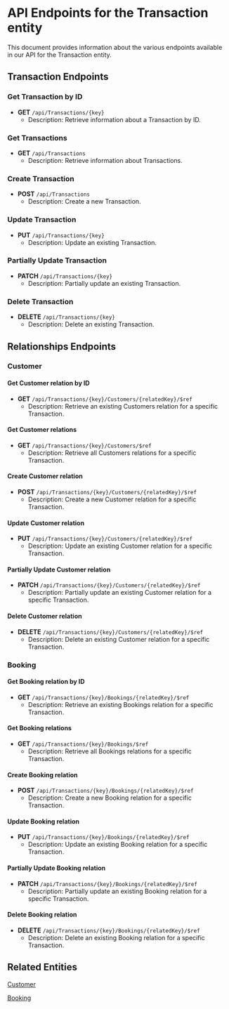 # API Endpoints for the Transaction entity

This document provides information about the various endpoints available in our API for the Transaction entity.

## Transaction Endpoints

### Get Transaction by ID
- **GET** `/api/Transactions/{key}`
  - Description: Retrieve information about a Transaction by ID.
  
### Get Transactions
- **GET** `/api/Transactions`
  - Description: Retrieve information about Transactions.

### Create Transaction
- **POST** `/api/Transactions`
  - Description: Create a new Transaction.

### Update Transaction
- **PUT** `/api/Transactions/{key}`
  - Description: Update an existing Transaction.

### Partially Update Transaction
- **PATCH** `/api/Transactions/{key}`
  - Description: Partially update an existing Transaction.
 
### Delete Transaction
- **DELETE** `/api/Transactions/{key}`
  - Description: Delete an existing Transaction.

## Relationships Endpoints

### Customer

#### Get Customer relation by ID
- **GET** `/api/Transactions/{key}/Customers/{relatedKey}/$ref`
  - Description: Retrieve an existing Customers relation for a specific Transaction.

#### Get Customer relations
- **GET** `/api/Transactions/{key}/Customers/$ref`
  - Description: Retrieve all Customers relations for a specific Transaction.
  
#### Create Customer relation
- **POST** `/api/Transactions/{key}/Customers/{relatedKey}/$ref`
  - Description: Create a new Customer relation for a specific Transaction.
  
#### Update Customer relation
- **PUT** `/api/Transactions/{key}/Customers/{relatedKey}/$ref`
  - Description: Update an existing Customer relation for a specific Transaction.
  
#### Partially Update Customer relation
- **PATCH** `/api/Transactions/{key}/Customers/{relatedKey}/$ref`
  - Description: Partially update an existing Customer relation for a specific Transaction.

#### Delete Customer relation
- **DELETE** `/api/Transactions/{key}/Customers/{relatedKey}/$ref`
  - Description: Delete an existing Customer relation for a specific Transaction.

### Booking

#### Get Booking relation by ID
- **GET** `/api/Transactions/{key}/Bookings/{relatedKey}/$ref`
  - Description: Retrieve an existing Bookings relation for a specific Transaction.

#### Get Booking relations
- **GET** `/api/Transactions/{key}/Bookings/$ref`
  - Description: Retrieve all Bookings relations for a specific Transaction.
  
#### Create Booking relation
- **POST** `/api/Transactions/{key}/Bookings/{relatedKey}/$ref`
  - Description: Create a new Booking relation for a specific Transaction.
  
#### Update Booking relation
- **PUT** `/api/Transactions/{key}/Bookings/{relatedKey}/$ref`
  - Description: Update an existing Booking relation for a specific Transaction.
  
#### Partially Update Booking relation
- **PATCH** `/api/Transactions/{key}/Bookings/{relatedKey}/$ref`
  - Description: Partially update an existing Booking relation for a specific Transaction.

#### Delete Booking relation
- **DELETE** `/api/Transactions/{key}/Bookings/{relatedKey}/$ref`
  - Description: Delete an existing Booking relation for a specific Transaction.

## Related Entities

[Customer](CustomerEndpoints.md)

[Booking](BookingEndpoints.md)
